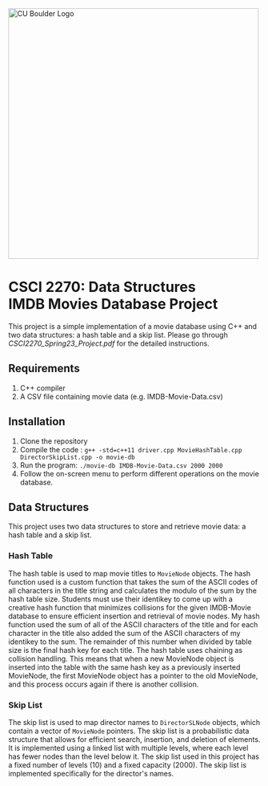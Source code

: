 <img src="https://www.colorado.edu/cs/profiles/express/themes/ucb/images/cu-boulder-logo-text-black.svg" alt="CU Boulder Logo" width="500">

# CSCI 2270: Data Structures <br/> IMDB Movies Database Project

This project is a simple implementation of a movie database using C++ and two data structures: a hash table and a skip list. Please go through *CSCI2270_Spring23_Project.pdf* for the detailed instructions.

## Requirements

1. C++ compiler 
2. A CSV file containing movie data (e.g. IMDB-Movie-Data.csv)

## Installation

1. Clone the repository
2. Compile the code : `g++ -std=c++11 driver.cpp MovieHashTable.cpp DirectorSkipList.cpp -o movie-db`
3. Run the program: `./movie-db IMDB-Movie-Data.csv 2000 2000`
4. Follow the on-screen menu to perform different operations on the movie database.

## Data Structures

This project uses two data structures to store and retrieve movie data: a hash table and a skip list.

### Hash Table
The hash table is used to map movie titles to `MovieNode` objects.
The hash function used is a custom function that takes the sum of the ASCII codes of all characters in the title string and calculates the modulo of the sum by the hash table size. Students must use their identikey to come up with a creative hash function that minimizes collisions
for the given IMDB-Movie database to ensure efficient insertion and retrieval of movie nodes.
My hash function used the sum of all of the ASCII characters of the title and for each character in the title also added the sum of the ASCII characters of my identikey to the sum. The remainder of this number when divided by table size is the final hash key for each title.
The hash table uses chaining as collision handling. This means that when a new MovieNode object is inserted into the table with the same hash key as a previously inserted MovieNode, the first MovieNode object has a pointer to the old MovieNode, and this process occurs again if there is another collision.

### Skip List
The skip list is used to map director names to `DirectorSLNode` objects, which contain a vector of `MovieNode` pointers. The skip list is a probabilistic data structure that allows for efficient search, insertion, and deletion of elements. It is implemented using a linked list with multiple levels, where each level has fewer nodes than the level below it. The skip list used in this project has a fixed number of levels (10) and a fixed capacity (2000).
The skip list is implemented specifically for the director's names.

